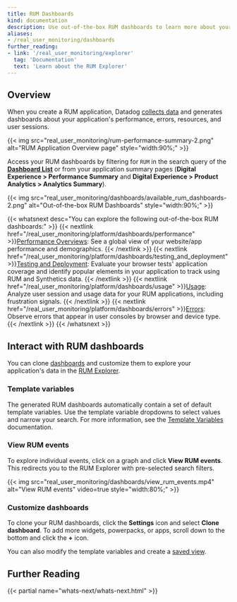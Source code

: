 ```yaml
---
title: RUM Dashboards
kind: documentation
description: Use out-of-the-box RUM dashboards to learn more about your application's data and performance.
aliases:
- /real_user_monitoring/dashboards
further_reading:
- link: '/real_user_monitoring/explorer'
  tag: 'Documentation'
  text: 'Learn about the RUM Explorer'
---
```


## Overview

When you create a RUM application, Datadog [collects data][1] and generates dashboards about your application's performance, errors, resources, and user sessions. 

{{< img src="real_user_monitoring/rum-performance-summary-2.png" alt="RUM Application Overview page" style="width:90%;" >}}

Access your RUM dashboards by filtering for `RUM` in the search query of the [**Dashboard List**][2] or from your application summary pages (**Digital Experience > Performance Summary** and **Digital Experience > Product Analytics > Analytics Summary**).

{{< img src="real_user_monitoring/dashboards/available_rum_dashboards-2.png" alt="Out-of-the-box RUM Dashboards" style="width:90%;" >}}

{{< whatsnext desc="You can explore the following out-of-the-box RUM dashboards:" >}}
  {{< nextlink href="/real_user_monitoring/platform/dashboards/performance" >}}<u>Performance Overviews</u>: See a global view of your website/app performance and demographics. {{< /nextlink >}}
  {{< nextlink href="/real_user_monitoring/platform/dashboards/testing_and_deployment" >}}<u>Testing and Deployment</u>: Evaluate your browser tests' application coverage and identify popular elements in your application to track using RUM and Synthetics data. {{< /nextlink >}}
  {{< nextlink href="/real_user_monitoring/platform/dashboards/usage" >}}<u>Usage</u>: Analyze user session and usage data for your RUM applications, including frustration signals. {{< /nextlink >}}
  {{< nextlink href="/real_user_monitoring/platform/dashboards/errors" >}}<u>Errors</u>: Observe errors that appear in user consoles by browser and device type. {{< /nextlink >}}
{{< /whatsnext >}}

## Interact with RUM dashboards

You can clone [dashboards][3] and customize them to explore your application's data in the [RUM Explorer][4].

### Template variables

The generated RUM dashboards automatically contain a set of default template variables. Use the template variable dropdowns to select values and narrow your search. For more information, see the [Template Variables][5] documentation.

### View RUM events

To explore individual events, click on a graph and click **View RUM events**. This redirects you to the RUM Explorer with pre-selected search filters.

{{< img src="real_user_monitoring/dashboards/view_rum_events.mp4" alt="View RUM events" video=true style="width:80%;" >}}

### Customize dashboards

To clone your RUM dashboards, click the **Settings** icon and select **Clone dashboard**. To add more widgets, powerpacks, or apps, scroll down to the bottom and click the **+** icon. 

You can also modify the template variables and create a [saved view][6].

## Further Reading

{{< partial name="whats-next/whats-next.html" >}}

[1]: /real_user_monitoring/data_collected/
[2]: https://app.datadoghq.com/dashboard/lists
[3]: /dashboards/
[4]: /real_user_monitoring/explorer/
[5]: /dashboards/template_variables
[6]: /real_user_monitoring/explorer/saved_views/
